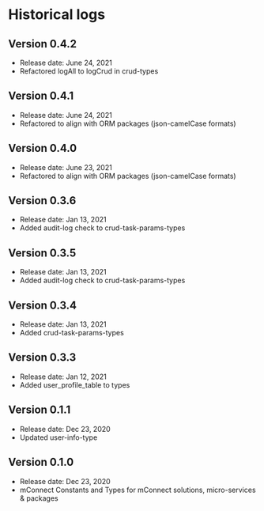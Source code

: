 # Historical logs

## Version 0.4.2

- Release date: June 24, 2021
- Refactored logAll to logCrud in crud-types

## Version 0.4.1

- Release date: June 24, 2021
- Refactored to align with ORM packages (json-camelCase formats)

## Version 0.4.0

- Release date: June 23, 2021
- Refactored to align with ORM packages (json-camelCase formats)


## Version 0.3.6

- Release date: Jan 13, 2021
- Added audit-log check to crud-task-params-types



## Version 0.3.5

- Release date: Jan 13, 2021
- Added audit-log check to crud-task-params-types

## Version 0.3.4

- Release date: Jan 13, 2021
- Added crud-task-params-types

## Version 0.3.3

- Release date: Jan 12, 2021
- Added user_profile_table to types

## Version 0.1.1

- Release date: Dec 23, 2020
- Updated user-info-type

## Version 0.1.0

- Release date: Dec 23, 2020
- mConnect Constants and Types for mConnect solutions, micro-services & packages
